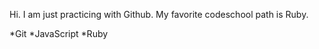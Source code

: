 Hi.  I am just practicing with Github.
My favorite codeschool path is Ruby.

*Git
*JavaScript
*Ruby
